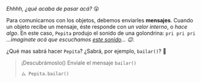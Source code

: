 _Ehhhh, ¿qué acaba de pasar acá?_ :open_mouth:

Para comunicarnos con los objetos, debemos enviarles **mensajes**. Cuando un objeto recibe un mensaje, éste responde con _un valor interno_, o  _hace algo_. En este caso, `Pepita` produjo el sonido de una golondrina: `pri pri pri` _...imaginate acá que escuchamos [este sonido](https://www.youtube.com/watch?v=NteRoisnwAI)... :wink:_.

¿Qué mas sabrá hacer `Pepita`? ¿Sabrá, por ejemplo, `bailar()`? :dancer:

> ¡Descubrámoslo() Enviale el mensaje `bailar()`
>
> ```python
> ム Pepita.bailar()
> ```


